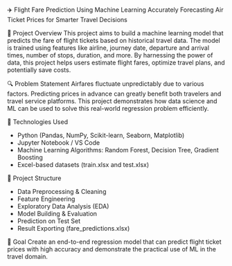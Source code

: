 

✈️ Flight Fare Prediction Using Machine Learning
Accurately Forecasting Air Ticket Prices for Smarter Travel Decisions



📌 Project Overview
This project aims to build a machine learning model that predicts the fare of flight tickets based on historical travel data. The model is trained using features like airline, journey date, departure and arrival times, number of stops, duration, and more. By harnessing the power of data, this project helps users estimate flight fares, optimize travel plans, and potentially save costs.




🔍 Problem Statement
Airfares fluctuate unpredictably due to various factors. Predicting prices in advance can greatly benefit both travelers and travel service platforms. This project demonstrates how data science and ML can be used to solve this real-world regression problem efficiently.




🧠 Technologies Used
- Python (Pandas, NumPy, Scikit-learn, Seaborn, Matplotlib)
- Jupyter Notebook / VS Code
- Machine Learning Algorithms: Random Forest, Decision Tree, Gradient Boosting
- Excel-based datasets (train.xlsx and test.xlsx)




📁 Project Structure
- Data Preprocessing & Cleaning
- Feature Engineering
- Exploratory Data Analysis (EDA)
- Model Building & Evaluation
- Prediction on Test Set
- Result Exporting (fare_predictions.xlsx)



🎯 Goal
Create an end-to-end regression model that can predict flight ticket prices with high accuracy and demonstrate the practical use of ML in the travel domain.



